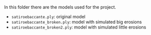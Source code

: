 In this folder there are the models used for the project. 

- `satiroebaccante.ply`: original model
- `satiroebaccante_broken.ply`: model with simulated big erosions
- `satiroebaccante_broken2.ply`: model with simulated little erosions
